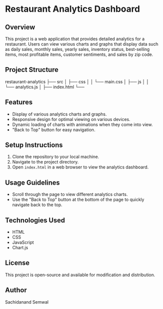 # Restaurant Analytics Dashboard

## Overview
This project is a web application that provides detailed analytics for a restaurant. Users can view various charts and graphs that display data such as daily sales, monthly sales, yearly sales, inventory status, best-selling items, most profitable items, customer sentiments, and sales by zip code.

## Project Structure
restaurant-analytics ├── src │ ├── css │ │ └── main.css │ ├── js │ │ └── analytics.js │ ├── index.html └── 

## Features
- Display of various analytics charts and graphs.
- Responsive design for optimal viewing on various devices.
- Dynamic loading of charts with animations when they come into view.
- "Back to Top" button for easy navigation.

## Setup Instructions
1. Clone the repository to your local machine.
2. Navigate to the project directory.
3. Open `index.html` in a web browser to view the analytics dashboard.

## Usage Guidelines
- Scroll through the page to view different analytics charts.
- Use the "Back to Top" button at the bottom of the page to quickly navigate back to the top.

## Technologies Used
- HTML
- CSS
- JavaScript
- Chart.js

## License
This project is open-source and available for modification and distribution.

## Author
Sachidanand Semwal
